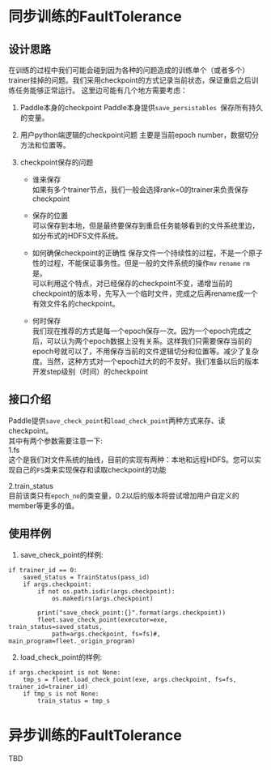 # 同步训练的FaultTolerance
## 设计思路
在训练的过程中我们可能会碰到因为各种的问题造成的训练单个（或者多个）trainer挂掉的问题。我们采用checkpoint的方式记录当前状态，保证重启之后训练任务能够正常运行。
这里边可能有几个地方需要考虑：

1. Paddle本身的checkpoint
Paddle本身提供`save_persistables `保存所有持久的变量。

2. 用户python端逻辑的checkpoint问题
主要是当前epoch number，数据切分方法和位置等。

3. checkpoint保存的问题  
   - 谁来保存  
   如果有多个trainer节点，我们一般会选择rank=0的trainer来负责保存checkpoint
   
   - 保存的位置  
   可以保存到本地，但是最终要保存到重启任务能够看到的文件系统里边，如分布式的HDFS文件系统。
   
   - 如何确保checkpoint的正确性
   保存文件一个持续性的过程，不是一个原子性的过程，不能保证事务性。但是一般的文件系统的操作`mv` `rename` `rm` 是。   
   可以利用这个特点，对已经保存的checkpoint不变，递增当前的 checkpoint的版本号，先写入一个临时文件，完成之后再rename成一个有效文件名的checkpoint。
   
   - 何时保存  
   我们现在推荐的方式是每一个epoch保存一次。因为一个epoch完成之后，可以认为两个epoch数据上没有关系。这样我们只需要保存当前的epoch号就可以了，不用保存当前的文件逻辑切分和位置等。减少了复杂度。当然，这种方式对一个epoch过大的的不友好。我们准备以后的版本开发step级别（时间）的checkpoint
   
## 接口介绍
Paddle提供`save_check_point`和`load_check_point`两种方式来存、读checkpoint。   
其中有两个参数需要注意一下:  
1.fs  
这个是我们对文件系统的抽线，目前的实现有两种：本地和远程HDFS。您可以实现自己的`FS`类来实现保存和读取checkpoint的功能

2.train_status  
目前该类只有`epoch_no`的类变量，0.2以后的版本将尝试增加用户自定义的member等更多的值。

## 使用样例
1. save_check_point的样例:

```
if trainer_id == 0:
    saved_status = TrainStatus(pass_id)
    if args.checkpoint:
        if not os.path.isdir(args.checkpoint):
            os.makedirs(args.checkpoint)

        print("save_check_point:{}".format(args.checkpoint))
        fleet.save_check_point(executor=exe, train_status=saved_status,
            path=args.checkpoint, fs=fs)#, main_program=fleet._origin_program)
```

2. load_check_point的样例:

```
if args.checkpoint is not None:
    tmp_s = fleet.load_check_point(exe, args.checkpoint, fs=fs, trainer_id=trainer_id)
    if tmp_s is not None:
        train_status = tmp_s
```


#  异步训练的FaultTolerance
TBD
